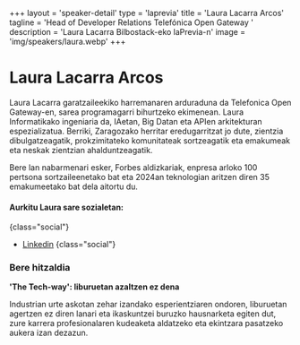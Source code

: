 +++
layout = 'speaker-detail'
type = 'laprevia'
title = 'Laura Lacarra Arcos'
tagline = 'Head of Developer Relations Telefónica Open Gateway '
description = 'Laura Lacarra Bilbostack-eko laPrevia-n'
image = 'img/speakers/laura.webp'
+++

# Laura Lacarra Arcos

Laura Lacarra garatzaileekiko harremanaren arduraduna da Telefonica Open Gateway-en, sarea programagarri bihurtzeko ekimenean. Laura Informatikako ingeniaria da, IAetan, Big Datan eta APIen arkitekturan espezializatua. Berriki, Zaragozako herritar eredugarritzat jo dute, zientzia dibulgatzeagatik, prokzimitateko komunitateak sortzeagatik eta emakumeak eta neskak zientzian ahalduntzeagatik.

Bere lan nabarmenari esker, Forbes aldizkariak, enpresa arloko 100 pertsona sortzaileenetako bat eta 2024an teknologian aritzen diren 35 emakumeetako bat dela aitortu du.

#### Aurkitu Laura sare sozialetan:

{class="social"}
- [Linkedin](https://www.linkedin.com/in/lauralacarra/)
  {class="social"}

### Bere hitzaldia
**'The Tech-way': liburuetan azaltzen ez dena**

Industrian urte askotan zehar izandako esperientziaren ondoren, liburuetan agertzen ez diren lanari eta ikaskuntzei buruzko hausnarketa egiten dut, zure karrera profesionalaren kudeaketa aldatzeko eta ekintzara pasatzeko aukera izan dezazun.
